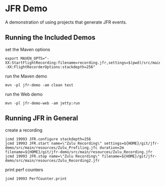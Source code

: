# JFR Demo

A demonstration of using projects that generate JFR events.

## Running the Included Demos


set the Maven options

```
export MAVEN_OPTS="-XX:StartFlightRecording:filename=recording.jfr,settings=$(pwd)/src/main/resources/Zulu_Profiling.jfc -XX:FlightRecorderOptions:stackdepth=256"
```

run the Maven demo

```
mvn -pl jfr-demo -am clean test
```

run the Web demo

```
mvn -pl jfr-demo-web -am jetty:run
```


## Running JFR in General

create a recording

```
jcmd 19993 JFR.configure stackdepth=256
jcmd 19993 JFR.start name=\"Zulu Recording\" settings=${HOME}/git/jfr-demo/src/main/resources/Zulu_Profiling.jfc duration=2m filename=${HOME}/git/jfr-demo/src/main/resources/Zulu_Recording.jfr
jcmd 19993 JFR.stop name=\"Zulu Recording\" filename=${HOME}/git/jfr-demo/src/main/resources/Zulu_Recording2.jfr
```

print perf counters

```
jcmd 19993 PerfCounter.print
```

